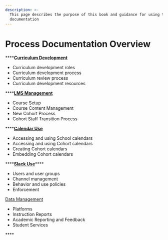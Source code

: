 ```yaml
---
description: >-
  This page describes the purpose of this book and guidance for using this
  documentation
---
```


# Process Documentation Overview

\*\*\*\*[**Curriculum Development**](curriculum-development/curriculum-development-process-overview.md)

* Curriculum development roles
* Curriculum development process
* Curriculum review process
* Curriculum development resources

\*\*\*\*[**LMS Management**](learning-management-systems-lms/learning-management-systems-lms-overview.md)

* Course Setup
* Course Content Management
* New Cohort Process
* Cohort Staff Transition Process

\*\*\*\*[**Calendar Use**](calendar-use/calendar-use-overview.md)

* Accessing and using School calendars
* Accessing and using Cohort calendars
* Creating Cohort calendars
* Embedding Cohort calendars

\*\*\*\*[**Slack Use**](slack-use/slack-use-overview.md)\*\*\*\*

* Users and user groups
* Channel management
* Behavior and use policies
* Enforcement

[Data Management](data-management/data-management-overview.md)

* Platforms
* Instruction Reports
* Academic Reporting and Feedback
* Student Services

\*\*\*\*

